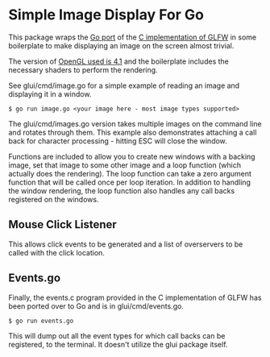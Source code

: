 # Simple Image Display For Go

This package wraps the [Go port](https://pkg.go.dev/github.com/go-gl/glfw/v3.3/glfw)
of the [C implementation of GLFW](https://www.glfw.org/documentation.html)
in some boilerplate to make displaying an image on the screen almost trivial.

The version of [OpenGL used is 4.1](https://pkg.go.dev/github.com/go-gl/gl/v4.1-core/gl)
and the boilerplate includes the necessary shaders to perform the rendering.

See glui/cmd/image.go for a simple example of reading an image and displaying it in a window.

	$ go run image.go <your image here - most image types supported>

The glui/cmd/images.go version takes multiple images on the command line and rotates through them.
This example also demonstrates attaching a call back for character processing - hitting ESC will close the window.

Functions are included to allow you to create new windows with a backing image,
set that image to some other image and a loop function (which actually does the rendering).
The loop function can take a zero argument function that will be called once per loop iteration.
In addition to handling the window rendering,
the loop function also handles any call backs registered on the windows.

## Mouse Click Listener
This allows click events to be generated and a list of overservers to be called with the click location.

## Events.go
Finally,
the events.c program provided in the C implementation of GLFW has been ported over to Go and is in glui/cmd/events.go.

	$ go run events.go

This will dump out all the event types for which call backs can be registered,
to the terminal.
It doesn't utilize the glui package itself.
